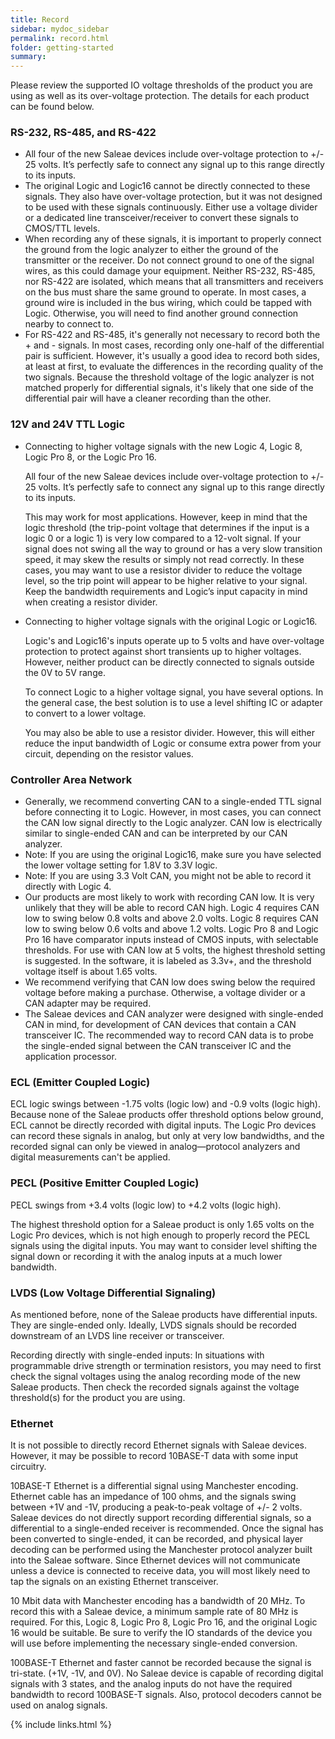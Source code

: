 ```yaml
---
title: Record
sidebar: mydoc_sidebar
permalink: record.html
folder: getting-started
summary:
---
```


Please review the supported IO voltage thresholds of the product you are using as well as its over-voltage protection. The details for each product can be found below.

### RS-232, RS-485, and RS-422

* All four of the new Saleae devices include over-voltage protection to +/- 25 volts. It’s perfectly safe to connect any signal up to this range directly to its inputs.
* The original Logic and Logic16 cannot be directly connected to these signals. They also have over-voltage protection, but it was not designed to be used with these signals continuously. Either use a voltage divider or a dedicated line transceiver/receiver to convert these signals to CMOS/TTL levels.
* When recording any of these signals, it is important to properly connect the ground from the logic analyzer to either the ground of the transmitter or the receiver. Do not connect ground to one of the signal wires, as this could damage your equipment. Neither RS-232, RS-485, nor RS-422 are isolated, which means that all transmitters and receivers on the bus must share the same ground to operate. In most cases, a ground wire is included in the bus wiring, which could be tapped with Logic. Otherwise, you will need to find another ground connection nearby to connect to.
* For RS-422 and RS-485, it's generally not necessary to record both the + and - signals. In most cases, recording only one-half of the differential pair is sufficient. However, it's usually a good idea to record both sides, at least at first, to evaluate the differences in the recording quality of the two signals. Because the threshold voltage of the logic analyzer is not matched properly for differential signals, it's likely that one side of the differential pair will have a cleaner recording than the other.

### 12V and 24V TTL Logic

* Connecting to higher voltage signals with the new Logic 4, Logic 8, Logic Pro 8, or the Logic Pro 16.

  All four of the new Saleae devices include over-voltage protection to +/- 25 volts. It’s perfectly safe to connect any signal up to this range directly to its inputs.

  This may work for most applications. However, keep in mind that the logic threshold \(the trip-point voltage that determines if the input is a logic 0 or a logic 1\) is very low compared to a 12-volt signal. If your signal does not swing all the way to ground or has a very slow transition speed, it may skew the results or simply not read correctly. In these cases, you may want to use a resistor divider to reduce the voltage level, so the trip point will appear to be higher relative to your signal. Keep the bandwidth requirements and Logic’s input capacity in mind when creating a resistor divider.

* Connecting to higher voltage signals with the original Logic or Logic16.

  Logic's and Logic16's inputs operate up to 5 volts and have over-voltage protection to protect against short transients up to higher voltages. However, neither product can be directly connected to signals outside the 0V to 5V range.

  To connect Logic to a higher voltage signal, you have several options. In the general case, the best solution is to use a level shifting IC or adapter to convert to a lower voltage.

  You may also be able to use a resistor divider. However, this will either reduce the input bandwidth of Logic or consume extra power from your circuit, depending on the resistor values.

### **Controller Area Network**

* Generally, we recommend converting CAN to a single-ended TTL signal before connecting it to Logic. However, in most cases, you can connect the CAN low signal directly to the Logic analyzer. CAN low is electrically similar to single-ended CAN and can be interpreted by our CAN analyzer.
* Note: If you are using the original Logic16, make sure you have selected the lower voltage setting for 1.8V to 3.3V logic.
* Note: If you are using 3.3 Volt CAN, you might not be able to record it directly with Logic 4.
* Our products are most likely to work with recording CAN low. It is very unlikely that they will be able to record CAN high. Logic 4 requires CAN low to swing below 0.8 volts and above 2.0 volts. Logic 8 requires CAN low to swing below 0.6 volts and above 1.2 volts. Logic Pro 8 and Logic Pro 16 have comparator inputs instead of CMOS inputs, with selectable thresholds. For use with CAN low at 5 volts, the highest threshold setting is suggested. In the software, it is labeled as 3.3v+, and the threshold voltage itself is about 1.65 volts.
* We recommend verifying that CAN low does swing below the required voltage before making a purchase. Otherwise, a voltage divider or a CAN adapter may be required.
* The Saleae devices and CAN analyzer were designed with single-ended CAN in mind, for development of CAN devices that contain a CAN transceiver IC. The recommended way to record CAN data is to probe the single-ended signal between the CAN transceiver IC and the application processor.

### **ECL \(Emitter Coupled Logic\)**

ECL logic swings between -1.75 volts \(logic low\) and -0.9 volts \(logic high\). Because none of the Saleae products offer threshold options below ground, ECL cannot be directly recorded with digital inputs. The Logic Pro devices can record these signals in analog, but only at very low bandwidths, and the recorded signal can only be viewed in analog—protocol analyzers and digital measurements can't be applied.

### **PECL \(Positive Emitter Coupled Logic\)**

PECL swings from +3.4 volts \(logic low\) to +4.2 volts \(logic high\).

The highest threshold option for a Saleae product is only 1.65 volts on the Logic Pro devices, which is not high enough to properly record the PECL signals using the digital inputs. You may want to consider level shifting the signal down or recording it with the analog inputs at a much lower bandwidth.

### **LVDS \(Low Voltage Differential Signaling\)**

As mentioned before, none of the Saleae products have differential inputs. They are single-ended only. Ideally, LVDS signals should be recorded downstream of an LVDS line receiver or transceiver.

Recording directly with single-ended inputs: In situations with programmable drive strength or termination resistors, you may need to first check the signal voltages using the analog recording mode of the new Saleae products. Then check the recorded signals against the voltage threshold\(s\) for the product you are using.

### **Ethernet**

It is not possible to directly record Ethernet signals with Saleae devices. However, it may be possible to record 10BASE-T data with some input circuitry.

10BASE-T Ethernet is a differential signal using Manchester encoding. Ethernet cable has an impedance of 100 ohms, and the signals swing between +1V and -1V, producing a peak-to-peak voltage of +/- 2 volts. Saleae devices do not directly support recording differential signals, so a differential to a single-ended receiver is recommended. Once the signal has been converted to single-ended, it can be recorded, and physical layer decoding can be performed using the Manchester protocol analyzer built into the Saleae software. Since Ethernet devices will not communicate unless a device is connected to receive data, you will most likely need to tap the signals on an existing Ethernet transceiver.

10 Mbit data with Manchester encoding has a bandwidth of 20 MHz. To record this with a Saleae device, a minimum sample rate of 80 MHz is required. For this, Logic 8, Logic Pro 8, Logic Pro 16, and the original Logic 16 would be suitable. Be sure to verify the IO standards of the device you will use before implementing the necessary single-ended conversion.

100BASE-T Ethernet and faster cannot be recorded because the signal is tri-state. \(+1V, -1V, and 0V\). No Saleae device is capable of recording digital signals with 3 states, and the analog inputs do not have the required bandwidth to record 100BASE-T signals. Also, protocol decoders cannot be used on analog signals.


{% include links.html %}